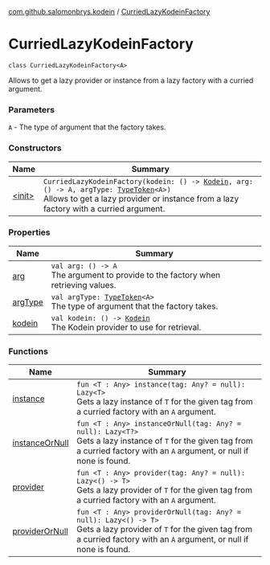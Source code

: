 [com.github.salomonbrys.kodein](../index.md) / [CurriedLazyKodeinFactory](.)

# CurriedLazyKodeinFactory

`class CurriedLazyKodeinFactory<A>`

Allows to get a lazy provider or instance from a lazy factory with a curried argument.

### Parameters

`A` - The type of argument that the factory takes.

### Constructors

| Name | Summary |
|---|---|
| [&lt;init&gt;](-init-.md) | `CurriedLazyKodeinFactory(kodein: () -> `[`Kodein`](../-kodein/index.md)`, arg: () -> A, argType: `[`TypeToken`](../-type-token/index.md)`<A>)`<br>Allows to get a lazy provider or instance from a lazy factory with a curried argument. |

### Properties

| Name | Summary |
|---|---|
| [arg](arg.md) | `val arg: () -> A`<br>The argument to provide to the factory when retrieving values. |
| [argType](arg-type.md) | `val argType: `[`TypeToken`](../-type-token/index.md)`<A>`<br>The type of argument that the factory takes. |
| [kodein](kodein.md) | `val kodein: () -> `[`Kodein`](../-kodein/index.md)<br>The Kodein provider to use for retrieval. |

### Functions

| Name | Summary |
|---|---|
| [instance](instance.md) | `fun <T : Any> instance(tag: Any? = null): Lazy<T>`<br>Gets a lazy instance of `T` for the given tag from a curried factory with an `A` argument. |
| [instanceOrNull](instance-or-null.md) | `fun <T : Any> instanceOrNull(tag: Any? = null): Lazy<T?>`<br>Gets a lazy instance of `T` for the given tag from a curried factory with an `A` argument, or null if none is found. |
| [provider](provider.md) | `fun <T : Any> provider(tag: Any? = null): Lazy<() -> T>`<br>Gets a lazy provider of `T` for the given tag from a curried factory with an `A` argument. |
| [providerOrNull](provider-or-null.md) | `fun <T : Any> providerOrNull(tag: Any? = null): Lazy<() -> T>`<br>Gets a lazy provider of `T` for the given tag from a curried factory with an `A` argument, or null if none is found. |
